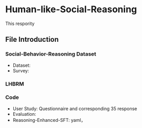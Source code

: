 # Human-like-Social-Reasoning

This respority

## File Introduction

### Social-Behavior-Reasoning Dataset

- Dataset: 
- Survey:

### LHBRM

### Code
- User Study: Questionnaire and corresponding 35 response
- Evaluation:  
- Reasoning-Enhanced-SFT: yaml，
